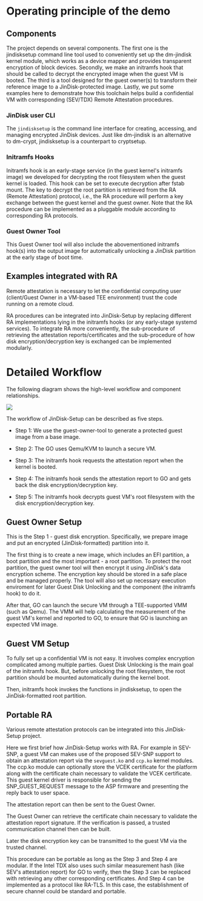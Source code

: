 # Operating principle of the demo

## Components

The project depends on several components. The first one is the jindisksetup command line tool used to conveniently set up the dm-jindisk kernel module, which works as a device mapper and provides transparent encryption of block devices. Secondly, we make an initramfs hook that should be called to decrypt the encrypted image when the guest VM is booted. The third is a tool designed for the guest owner(s) to transform their reference image to a JinDisk-protected image. Lastly, we put some examples here to demonstrate how this toolchain helps build a confidential VM with corresponding (SEV/TDX) Remote Attestation procedures.

### JinDisk user CLI

The `jindisksetup` is the command line interface for creating, accessing, and managing encrypted JinDisk devices. Just like dm-jindisk is an alternative to dm-crypt, jindisksetup is a counterpart to cryptsetup. 

### Initramfs Hooks

Initramfs hook is an early-stage service (in the guest kernel's initramfs image) we developed for decrypting the root filesystem when the guest kernel is loaded. This hook can be set to execute decryption after fstab mount. The key to decrypt the root partition is retrieved from the RA (Remote Attestation) protocol, i.e., the RA procedure will perform a key exchange between the guest kernel and the guest owner. Note that the RA procedure can be implemented as a pluggable module according to corresponding RA protocols.

### Guest Owner Tool

This Guest Owner tool will also include the abovementioned initramfs hook(s) into the output image for automatically unlocking a JinDisk partition at the early stage of boot time.

## Examples integrated with RA

Remote attestation is necessary to let the confidential computing user (client/Guest Owner in a VM-based TEE environment) trust the code running on a remote cloud. 

RA procedures can be integrated into JinDisk-Setup by replacing different RA implementations lying in the initramfs hooks (or any early-stage systemd services). To integrate RA more conveniently, the sub-procedure of retrieving the attestation reports/certificates and the sub-procedure of how disk encryption/decryption key is exchanged can be implemented modularly. 


# Detailed Workflow

The following diagram shows the high-level workflow and component relationships.

![](./figures/workflow.jpeg)

The workflow of JinDisk-Setup can be described as five steps.

- Step 1: We use the guest-owner-tool to generate a protected guest image from a base image. 

- Step 2: The GO uses Qemu/KVM to launch a secure VM.

- Step 3: The initramfs hook requests the attestation report when the kernel is booted.

- Step 4: The initramfs hook sends the attestation report to GO and gets back the disk encryption/decryption key.

- Step 5: The initramfs hook decrypts guest VM's root filesystem with the disk encryption/decryption key.

## Guest Owner Setup

This is the Step 1 - guest disk encryption. Specifically, we prepare image and put an encrypted (JinDisk-formatted) partition into it.

The first thing is to create a new image, which includes an EFI partition, a boot partition and the most important - a root partition. To protect the root partition, the guest owner tool will then encrypt it using JinDisk's data encryption scheme. The encryption key should be stored in a safe place and be managed properly. The tool will also set up necessary execution enviroment for later Guest Disk Unlocking and the component (the initramfs hook) to do it.

After that, GO can launch the secure VM through a TEE-supported VMM (such as Qemu). The VMM will help calculating the measurement of the guest VM's kernel and reported to GO, to ensure that GO is launching an expected VM image.

## Guest VM Setup

To fully set up a confidential VM is not easy. It involves complex encryption complicated among multiple parties. Guest Disk Unlocking is the main goal of the initramfs hook. But, before unlocking the root filesystem, the root partition should be mounted automatically during the kernel boot.

Then, initramfs hook invokes the functions in jindisksetup, to open the JinDisk-formatted root partition.

## Portable RA

Various remote attestation protocols can be integrated into this JinDisk-Setup project.

Here we first brief how JinDisk-Setup works with RA. For example in SEV-SNP, a guest VM can makes use of the proposed SEV-SNP support to obtain an attestation report via the `sevguest.ko` and `ccp.ko`  kernel modules. The ccp.ko module can optionally store the VCEK certificate for the platform along with the certificate chain necessary to validate the VCEK certificate.  This guest kernel driver is responsible for sending the SNP_GUEST_REQUEST message to the ASP firmware and presenting the reply back to user space.

 The attestation report can then be sent to the Guest Owner.

The Guest Owner can retrieve the certificate chain necessary to validate the attestation report signature. If the verification is passed, a trusted communication channel then can be built.

Later the disk encryption key can be transmitted to the guest VM via the trusted channel.

This procedure can be portable as long as the Step 3 and Step 4 are modular. If the Intel TDX also uses such similar measurement hash (like SEV's attestation report) for GO to verify, then the Step 3 can be replaced with retrieving any other corresponding certificates. And Step 4 can be implemented as a protocol like RA-TLS. In this case, the establishment of secure channel could be standard and portable.

